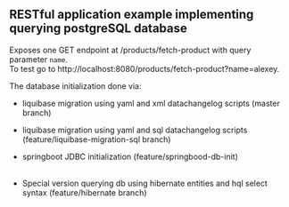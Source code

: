 ## RESTful application example implementing querying postgreSQL database
Exposes one GET endpoint at /products/fetch-product with query parameter `name`.<br>
To test go to http://localhost:8080/products/fetch-product?name=alexey.

The database initialization done via:
- liquibase migration using yaml and xml datachangelog scripts (master branch)
- liquibase migration using yaml and sql datachangelog scripts (feature/liquibase-migration-sql branch)
- springboot JDBC initialization (feature/springbood-db-init)<br><br>

- Special version querying db using hibernate entities and hql select syntax (feature/hibernate branch)
